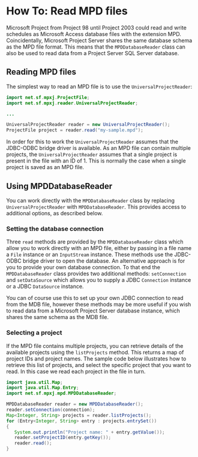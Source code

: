 # How To: Read MPD files
Microsoft Project from Project 98 until Project 2003 could read and write
schedules as Microsoft Access database files with the extension MPD.
Coincidentally, Microsoft Project Server shares the same database schema as the
MPD file format. This means that the `MPDDatabaseReader` class can also be used
to read data from a Project Server SQL Server database.

## Reading MPD files
The simplest way to read an MPD file is to use the `UniversalProjectReader`:

```java
import net.sf.mpxj.ProjectFile;
import net.sf.mpxj.reader.UniversalProjectReader;

...

UniversalProjectReader reader = new UniversalProjectReader();
ProjectFile project = reader.read("my-sample.mpd");
```
In order for this to work the `UniversalProjectReader` assumes that the
JDBC-ODBC bridge driver is available. As an MPD file can contain multiple
projects, the `UniversalProjectReader` assumes that a single project is present
in the file with an ID of 1. This is normally the case when a single project is
saved as an MPD file.

## Using MPDDatabaseReader
You can work directly with the `MPDDatabaseReader` class by replacing
`UniversalProjectReader` with `MPDDatabaseReader`. This provides access to
additional options, as described below.

### Setting the database connection
Three `read` methods are provided by the `MPDDatabaseReader` class which allow
you to work directly with an MPD file, either by passing in a file name a `File`
instance or an `InputStream` instance. These methods use the JDBC-ODBC bridge
driver to open the database. An alternative approach is for you to provide your
own database connection. To that end the `MPDDatabaseReader` class provides two
additional methods: `setConnection` and `setDataSource` which allows you to
supply a JDBC `Connection` instance or a JDBC `DataSource` instance.

You can of course use this to set up your own JDBC connection to read from the
MDB file, however these methods may be more useful if you wish to read data from
a Microsoft Project Server database instance, which shares the same schema as
the MDB file.

### Selecting a project
If the MPD file contains multiple projects, you can retrieve details of the
available projects using the `listProjects` method. This returns a map of
project IDs and project names. The sample code below illustrates how to retrieve
this list of projects, and select the specific project that you want to read. In
this case we read each project in the file in turn.

```java
import java.util.Map;
import java.util.Map.Entry;
import net.sf.mpxj.mpd.MPDDatabaseReader;

MPDDatabaseReader reader = new MPDDatabaseReader();
reader.setConnection(connection);
Map<Integer, String> projects = reader.listProjects();
for (Entry<Integer, String> entry : projects.entrySet())
{
   System.out.println("Project name: " + entry.getValue());
   reader.setProjectID(entry.getKey());
   reader.read();
}

```
